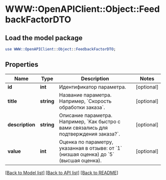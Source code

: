 # WWW::OpenAPIClient::Object::FeedbackFactorDTO

## Load the model package
```perl
use WWW::OpenAPIClient::Object::FeedbackFactorDTO;
```

## Properties
Name | Type | Description | Notes
------------ | ------------- | ------------- | -------------
**id** | **int** | Идентификатор параметра. | [optional] 
**title** | **string** | Название параметра. Например, &#x60;Скорость обработки заказа&#x60;. | [optional] 
**description** | **string** | Описание параметра. Например, &#x60;Как быстро с вами связались для подтверждения заказа?&#x60;. | [optional] 
**value** | **int** | Оценка по параметру, указанная в отзыве: от &#x60;1&#x60; (низшая оценка) до &#x60;5&#x60; (высшая оценка).  | [optional] 

[[Back to Model list]](../README.md#documentation-for-models) [[Back to API list]](../README.md#documentation-for-api-endpoints) [[Back to README]](../README.md)


